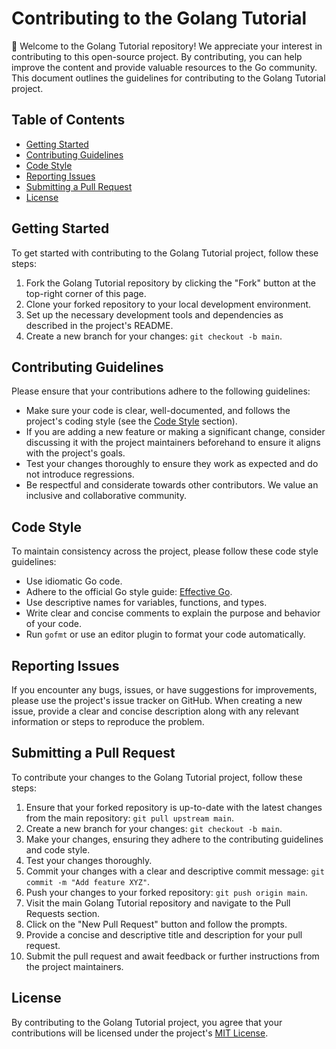 # Contributing to the Golang Tutorial

👋 Welcome to the Golang Tutorial repository! We appreciate your interest in contributing to this open-source project. By contributing, you can help improve the content and provide valuable resources to the Go community. This document outlines the guidelines for contributing to the Golang Tutorial project.

## Table of Contents

- [Getting Started](#getting-started)
- [Contributing Guidelines](#contributing-guidelines)
- [Code Style](#code-style)
- [Reporting Issues](#reporting-issues)
- [Submitting a Pull Request](#submitting-a-pull-request)
- [License](#license)

## Getting Started

To get started with contributing to the Golang Tutorial project, follow these steps:

1. Fork the Golang Tutorial repository by clicking the "Fork" button at the top-right corner of this page.
2. Clone your forked repository to your local development environment.
3. Set up the necessary development tools and dependencies as described in the project's README.
4. Create a new branch for your changes: `git checkout -b main`.

## Contributing Guidelines

Please ensure that your contributions adhere to the following guidelines:

- Make sure your code is clear, well-documented, and follows the project's coding style (see the [Code Style](#code-style) section).
- If you are adding a new feature or making a significant change, consider discussing it with the project maintainers beforehand to ensure it aligns with the project's goals.
- Test your changes thoroughly to ensure they work as expected and do not introduce regressions.
- Be respectful and considerate towards other contributors. We value an inclusive and collaborative community.

## Code Style

To maintain consistency across the project, please follow these code style guidelines:

- Use idiomatic Go code.
- Adhere to the official Go style guide: [Effective Go](https://golang.org/doc/effective_go.html).
- Use descriptive names for variables, functions, and types.
- Write clear and concise comments to explain the purpose and behavior of your code.
- Run `gofmt` or use an editor plugin to format your code automatically.

## Reporting Issues

If you encounter any bugs, issues, or have suggestions for improvements, please use the project's issue tracker on GitHub. When creating a new issue, provide a clear and concise description along with any relevant information or steps to reproduce the problem.

## Submitting a Pull Request

To contribute your changes to the Golang Tutorial project, follow these steps:

1. Ensure that your forked repository is up-to-date with the latest changes from the main repository: `git pull upstream main`.
2. Create a new branch for your changes: `git checkout -b main`.
3. Make your changes, ensuring they adhere to the contributing guidelines and code style.
4. Test your changes thoroughly.
5. Commit your changes with a clear and descriptive commit message: `git commit -m "Add feature XYZ"`.
6. Push your changes to your forked repository: `git push origin main`.
7. Visit the main Golang Tutorial repository and navigate to the Pull Requests section.
8. Click on the "New Pull Request" button and follow the prompts.
9. Provide a concise and descriptive title and description for your pull request.
10. Submit the pull request and await feedback or further instructions from the project maintainers.

## License

By contributing to the Golang Tutorial project, you agree that your contributions will be licensed under the project's [MIT License](LICENSE).
